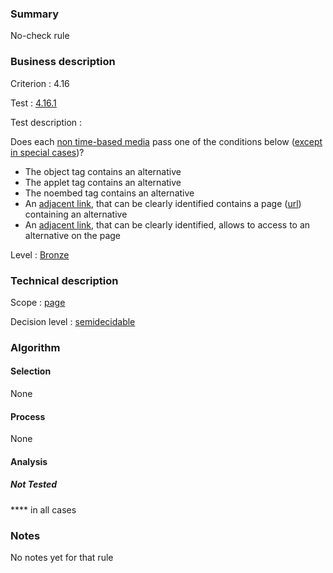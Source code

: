 ### Summary

No-check rule

### Business description

Criterion : 4.16

Test : [4.16.1](http://www.accessiweb.org/index.php/accessiweb-22-english-version.html#test-4-16-1)

Test description :

Does each [non time-based
media](http://www.braillenet.org/accessibilite/referentiel-aw21-en/glossaire.php#mMediaNoTemp)
pass one of the conditions below ([except in special
cases](http://www.braillenet.org/accessibilite/referentiel-aw21-en/glossaire.php#cpCrit4-16 "Special cases for criterion 4.16"))?

-   The object tag contains an alternative
-   The applet tag contains an alternative
-   The noembed tag contains an alternative
-   An [adjacent
    link](http://www.braillenet.org/accessibilite/referentiel-aw21-en/glossaire.php#mLienAdj),
    that can be clearly identified contains a page
    ([url](http://www.braillenet.org/accessibilite/referentiel-aw21-en/glossaire.php#mUrl))
    containing an alternative
-   An [adjacent
    link](http://www.braillenet.org/accessibilite/referentiel-aw21-en/glossaire.php#mLienAdj),
    that can be clearly identified, allows to access to an alternative
    on the page

Level : [Bronze](/en/category/rules-design/accessiweb-11/level/bronze)

### Technical description

Scope : [page](/en/category/rules-design/accessiweb-11/scope/page)

Decision level :
[semidecidable](/en/category/rules-design/accessiweb-11/decision-level/semidecidable)

### Algorithm

#### Selection

None

#### Process

None

#### Analysis

##### Not Tested

**** in all cases

### Notes

No notes yet for that rule
